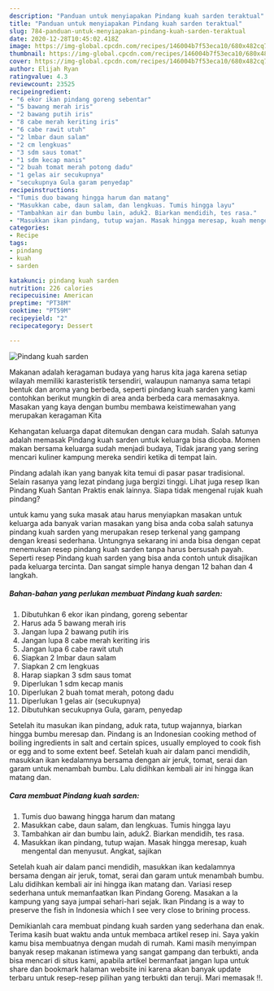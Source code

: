 ```yaml
---
description: "Panduan untuk menyiapakan Pindang kuah sarden teraktual"
title: "Panduan untuk menyiapakan Pindang kuah sarden teraktual"
slug: 784-panduan-untuk-menyiapakan-pindang-kuah-sarden-teraktual
date: 2020-12-28T10:45:02.418Z
image: https://img-global.cpcdn.com/recipes/146004b7f53eca10/680x482cq70/pindang-kuah-sarden-foto-resep-utama.jpg
thumbnail: https://img-global.cpcdn.com/recipes/146004b7f53eca10/680x482cq70/pindang-kuah-sarden-foto-resep-utama.jpg
cover: https://img-global.cpcdn.com/recipes/146004b7f53eca10/680x482cq70/pindang-kuah-sarden-foto-resep-utama.jpg
author: Elijah Ryan
ratingvalue: 4.3
reviewcount: 23525
recipeingredient:
- "6 ekor ikan pindang goreng sebentar"
- "5 bawang merah iris"
- "2 bawang putih iris"
- "8 cabe merah keriting iris"
- "6 cabe rawit utuh"
- "2 lmbar daun salam"
- "2 cm lengkuas"
- "3 sdm saus tomat"
- "1 sdm kecap manis"
- "2 buah tomat merah potong dadu"
- "1 gelas air secukupnya"
- "secukupnya Gula garam penyedap"
recipeinstructions:
- "Tumis duo bawang hingga harum dan matang"
- "Masukkan cabe, daun salam, dan lengkuas. Tumis hingga layu"
- "Tambahkan air dan bumbu lain, aduk2. Biarkan mendidih, tes rasa."
- "Masukkan ikan pindang, tutup wajan. Masak hingga meresap, kuah mengental dan menyusut. Angkat, sajikan"
categories:
- Recipe
tags:
- pindang
- kuah
- sarden

katakunci: pindang kuah sarden 
nutrition: 226 calories
recipecuisine: American
preptime: "PT38M"
cooktime: "PT59M"
recipeyield: "2"
recipecategory: Dessert

---
```



![Pindang kuah sarden](https://img-global.cpcdn.com/recipes/146004b7f53eca10/680x482cq70/pindang-kuah-sarden-foto-resep-utama.jpg)

Makanan adalah keragaman budaya yang harus kita jaga karena setiap wilayah memiliki karasteristik tersendiri, walaupun namanya sama tetapi bentuk dan aroma yang berbeda, seperti pindang kuah sarden yang kami contohkan berikut mungkin di area anda berbeda cara memasaknya. Masakan yang kaya dengan bumbu membawa keistimewahan yang merupakan keragaman Kita

Kehangatan keluarga dapat ditemukan dengan cara mudah. Salah satunya adalah memasak Pindang kuah sarden untuk keluarga bisa dicoba. Momen makan bersama keluarga sudah menjadi budaya, Tidak jarang yang sering mencari kuliner kampung mereka sendiri ketika di tempat lain.

Pindang adalah ikan yang banyak kita temui di pasar pasar tradisional. Selain rasanya yang lezat pindang juga bergizi tinggi. Lihat juga resep Ikan Pindang Kuah Santan Praktis enak lainnya. Siapa tidak mengenal rujak kuah pindang?

untuk kamu yang suka masak atau harus menyiapkan masakan untuk keluarga ada banyak varian masakan yang bisa anda coba salah satunya pindang kuah sarden yang merupakan resep terkenal yang gampang dengan kreasi sederhana. Untungnya sekarang ini anda bisa dengan cepat menemukan resep pindang kuah sarden tanpa harus bersusah payah.
Seperti resep Pindang kuah sarden yang bisa anda contoh untuk disajikan pada keluarga tercinta. Dan sangat simple hanya dengan 12 bahan dan 4 langkah.


<!--inarticleads1-->

##### Bahan-bahan yang perlukan membuat Pindang kuah sarden:

1. Dibutuhkan 6 ekor ikan pindang, goreng sebentar
1. Harus ada 5 bawang merah iris
1. Jangan lupa 2 bawang putih iris
1. Jangan lupa 8 cabe merah keriting iris
1. Jangan lupa 6 cabe rawit utuh
1. Siapkan 2 lmbar daun salam
1. Siapkan 2 cm lengkuas
1. Harap siapkan 3 sdm saus tomat
1. Diperlukan 1 sdm kecap manis
1. Diperlukan 2 buah tomat merah, potong dadu
1. Diperlukan 1 gelas air (secukupnya)
1. Dibutuhkan secukupnya Gula, garam, penyedap


Setelah itu masukan ikan pindang, aduk rata, tutup wajannya, biarkan hingga bumbu meresap dan. Pindang is an Indonesian cooking method of boiling ingredients in salt and certain spices, usually employed to cook fish or egg and to some extent beef. Setelah kuah air dalam panci mendidih, masukkan ikan kedalamnya bersama dengan air jeruk, tomat, serai dan garam untuk menambah bumbu. Lalu didihkan kembali air ini hingga ikan matang dan. 

<!--inarticleads2-->

##### Cara membuat  Pindang kuah sarden:

1. Tumis duo bawang hingga harum dan matang
1. Masukkan cabe, daun salam, dan lengkuas. Tumis hingga layu
1. Tambahkan air dan bumbu lain, aduk2. Biarkan mendidih, tes rasa.
1. Masukkan ikan pindang, tutup wajan. Masak hingga meresap, kuah mengental dan menyusut. Angkat, sajikan


Setelah kuah air dalam panci mendidih, masukkan ikan kedalamnya bersama dengan air jeruk, tomat, serai dan garam untuk menambah bumbu. Lalu didihkan kembali air ini hingga ikan matang dan. Variasi resep sederhana untuk memanfaatkan Ikan Pindang Goreng. Masakan a la kampung yang saya jumpai sehari-hari sejak. Ikan Pindang is a way to preserve the fish in Indonesia which I see very close to brining process. 

Demikianlah cara membuat pindang kuah sarden yang sederhana dan enak. Terima kasih buat waktu anda untuk membaca artikel resep ini. Saya yakin kamu bisa membuatnya dengan mudah di rumah. Kami masih menyimpan banyak resep makanan istimewa yang sangat gampang dan terbukti, anda bisa mencari di situs kami, apabila artikel bermanfaat jangan lupa untuk share dan bookmark halaman website ini karena akan banyak update terbaru untuk resep-resep pilihan yang terbukti dan teruji. Mari memasak !!. 
